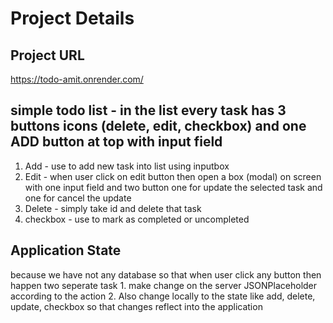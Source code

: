 # Project Details

## Project URL
https://todo-amit.onrender.com/

## simple todo list - in the list every task has 3 buttons icons (delete, edit, checkbox) and one ADD button at top with input field
1. Add - use to add new task into list using inputbox
2. Edit - when user click on edit button then open a box (modal) on screen with one input field and two button one for update the selected task and one for cancel the update
3. Delete - simply take id and delete that task
4. checkbox - use to mark as completed or uncompleted


## Application State
because we have not any database so that when user click any button then happen two seperate task
    1. make change on the server JSONPlaceholder according to the action
    2. Also change locally to the state like add, delete, update, checkbox so that changes reflect into the application
